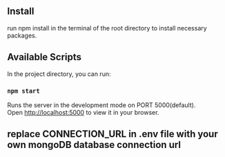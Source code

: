 ## Install

run npm install in the terminal of the root directory to install necessary packages.

## Available Scripts

In the project directory, you can run:

### `npm start`

Runs the server in the development mode on PORT 5000(default).\
Open [http://localhost:5000](http://localhost:5000) to view it in your browser.

## replace CONNECTION_URL in .env file with your own mongoDB database connection url
